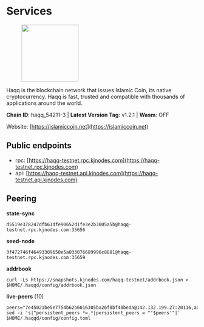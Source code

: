 # Services

<figure><img src="https://raw.githubusercontent.com/kj89/testnet_manuals/main/pingpub/logos/haqq.png" width="150" alt=""><figcaption></figcaption></figure>

Haqq is the blockchain network that issues Islamic Coin,  its native cryptocurrency. Haqq is fast, trusted and  compatible with thousands of applications around the world.

**Chain ID**: haqq_54211-3 | **Latest Version Tag**: v1.2.1 | **Wasm**: OFF

Website: [https://islamiccoin.net](https://islamiccoin.net)


## Public endpoints

* rpc: [https://haqq-testnet.rpc.kjnodes.com](https://haqq-testnet.rpc.kjnodes.com)
* api: [https://haqq-testnet.api.kjnodes.com](https://haqq-testnet.api.kjnodes.com)

## Peering

**state-sync**

```
d5519e378247dfb61dfe90652d1fe3e2b3005a5b@haqq-testnet.rpc.kjnodes.com:35656
```

**seed-node**

```
3f472746f46493309650e5a033076689996c8881@haqq-testnet.rpc.kjnodes.com:35659
```

**addrbook**
```
curl -Ls https://snapshots.kjnodes.com/haqq-testnet/addrbook.json > $HOME/.haqqd/config/addrbook.json
```

**live-peers** (10)
```
peers="7e45021be5e7754b62b6016305ba26f8bf40beda@142.132.199.27:20116,adce9d7f72360f6d66c4248b8db8de151b877130@167.235.132.152:26656,7f2828e3910a4b165a65e5bfb2465c1e809bad3b@65.108.48.182:26656,6ce864d853904ebef9400528f129d8fefa6f1827@91.211.251.232:36656,562a589b82682f695344bc4a9d7a2fcb5a5a4d80@65.21.60.82:26656,ed145a35b436878c1f1c10634bd18600f3696e17@95.217.181.142:26656,d5519e378247dfb61dfe90652d1fe3e2b3005a5b@65.109.68.190:35656,5f0492553fc69a7db26e8f2b9ffe6cfd21b715f3@95.216.72.28:26656,ee0328492fd21eee29ecbde19b52dfde6bd5da54@176.9.146.72:46656,6771e65c1b30cc514faf5943320fdda480fe9124@95.216.39.183:26656"
sed -i 's|^persistent_peers *=.*|persistent_peers = "'$peers'"|' $HOME/.haqqd/config/config.toml
```
